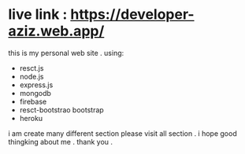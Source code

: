 # live link : https://developer-aziz.web.app/
this is my personal web site . 
using: 

  * resct.js
  * node.js 
  * express.js
  * mongodb 
  * firebase 
  * resct-bootstrao bootstrap 
  * heroku 
  
  i am create many different section please visit all section . i hope good thingking about me .
  thank you .
 
